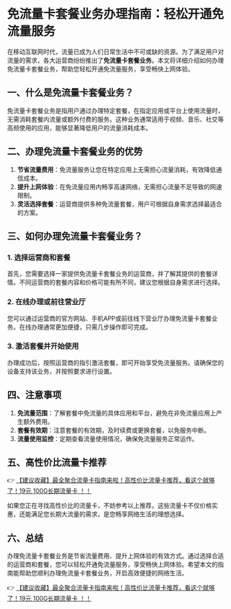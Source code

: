 # 免流量卡套餐业务办理指南：轻松开通免流量服务

在移动互联网时代，流量已成为人们日常生活中不可或缺的资源。为了满足用户对流量的需求，各大运营商纷纷推出了**免流量卡套餐业务**。本文将详细介绍如何办理免流量卡套餐业务，帮助您轻松开通免流量服务，享受畅快上网体验。

## 一、什么是免流量卡套餐业务？

免流量卡套餐业务是指用户通过办理特定套餐，在指定应用或平台上使用流量时，无需消耗套餐内流量或额外付费的服务。这种业务通常适用于视频、音乐、社交等高频使用的应用，能够显著降低用户的流量消耗成本。

## 二、办理免流量卡套餐业务的优势

1. **节省流量费用**：免流量服务让您在特定应用上无需担心流量消耗，有效降低通信成本。
2. **提升上网体验**：在免流量应用内畅享高速网络，无需担心流量不足导致的网速限制。
3. **灵活选择套餐**：运营商提供多种免流量套餐，用户可根据自身需求选择最适合的方案。

## 三、如何办理免流量卡套餐业务？

### 1. 选择运营商和套餐

首先，您需要选择一家提供免流量卡套餐业务的运营商，并了解其提供的套餐详情。不同运营商的套餐内容和价格可能有所不同，建议您根据自身需求进行选择。

### 2. 在线办理或前往营业厅

您可以通过运营商的官方网站、手机APP或前往线下营业厅办理免流量卡套餐业务。在线办理通常更加便捷，只需几步操作即可完成。

### 3. 激活套餐并开始使用

办理成功后，按照运营商的指引激活套餐，即可开始享受免流量服务。请确保您的设备支持该业务，并按照要求进行设置。

## 四、注意事项

1. **免流量范围**：了解套餐中免流量的具体应用和平台，避免在非免流量应用上产生额外费用。
2. **套餐有效期**：注意套餐的有效期，及时续费或更换套餐，以免服务中断。
3. **流量使用监控**：定期查看流量使用情况，确保免流量服务正常运作。

## 五、高性价比流量卡推荐

👉 [【建议收藏】最全聚合流量卡指南来啦！高性价比流量卡推荐，看这个就够了！19元 100G长期流量卡 ！！](https://bit.ly/Liuliangka)

如果您正在寻找高性价比的流量卡，不妨参考以上推荐。这些流量卡不仅价格实惠，还能满足您长期大流量的需求，是您畅享网络生活的理想选择。

## 六、总结

办理免流量卡套餐业务是节省流量费用、提升上网体验的有效方式。通过选择合适的运营商和套餐，您可以轻松开通免流量服务，享受畅快上网体验。希望本文的指南能帮助您顺利办理免流量卡套餐业务，开启高效便捷的网络生活。

👉 [【建议收藏】最全聚合流量卡指南来啦！高性价比流量卡推荐，看这个就够了！19元 100G长期流量卡 ！！](https://bit.ly/Liuliangka)